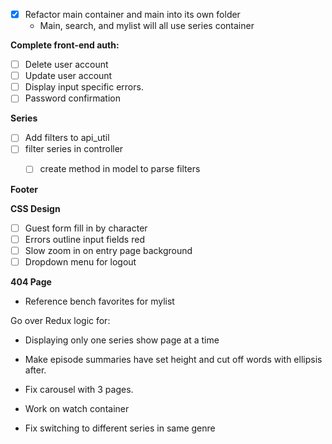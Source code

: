 - [X] Refactor main container and main into its own folder
  - Main, search, and mylist will all use series container

**Complete front-end auth:**
- [ ] Delete user account
- [ ] Update user account
- [ ] Display input specific errors.
- [ ] Password confirmation

**Series**
- [ ] Add filters to api_util
- [ ] filter series in controller
  - [ ] create method in model to parse filters


**Footer**

**CSS Design**
- [ ] Guest form fill in by character
- [ ] Errors outline input fields red
- [ ] Slow zoom in on entry page background
- [ ] Dropdown menu for logout

**404 Page**


- Reference bench favorites for mylist


Go over Redux logic for:
- Displaying only one series show page at a time

- Make episode summaries have set height and cut off words with ellipsis after.

- Fix carousel with 3 pages.

- Work on watch container

- Fix switching to different series in same genre

